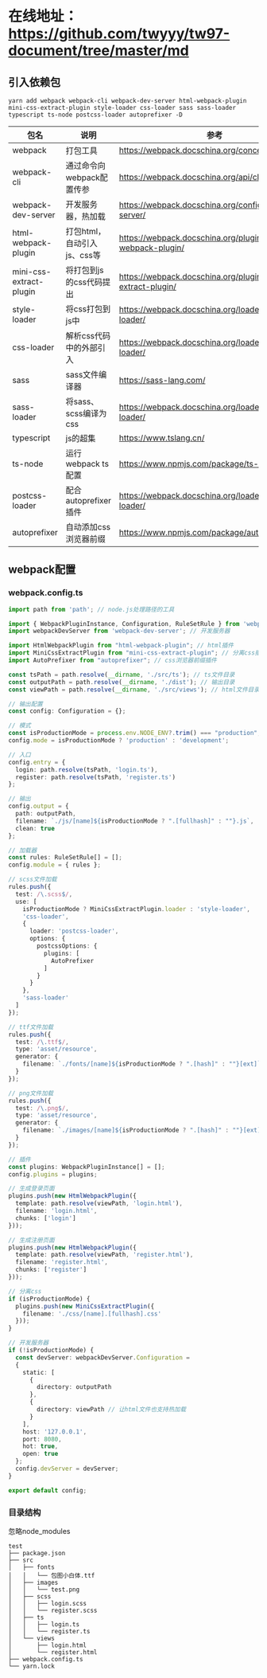 # 在线地址：<https://github.com/twyyy/tw97-document/tree/master/md>

## 引入依赖包

```shell
yarn add webpack webpack-cli webpack-dev-server html-webpack-plugin mini-css-extract-plugin style-loader css-loader sass sass-loader typescript ts-node postcss-loader autoprefixer -D
```

|包名|说明|参考|
|-|-|-|
|webpack|打包工具|<https://webpack.docschina.org/concepts/>|
|webpack-cli|通过命令向webpack配置传参|<https://webpack.docschina.org/api/cli/>|
|webpack-dev-server|开发服务器，热加载|<https://webpack.docschina.org/configuration/dev-server/>|
|html-webpack-plugin|打包html，自动引入js、css等|<https://webpack.docschina.org/plugins/html-webpack-plugin/>|
|mini-css-extract-plugin|将打包到js的css代码提出|<https://webpack.docschina.org/plugins/mini-css-extract-plugin/>|
|style-loader|将css打包到js中|<https://webpack.docschina.org/loaders/style-loader/>|
|css-loader|解析css代码中的外部引入|<https://webpack.docschina.org/loaders/css-loader/>|
|sass|sass文件编译器|<https://sass-lang.com/>|
|sass-loader|将sass、scss编译为css|<https://webpack.docschina.org/loaders/sass-loader/>|
|typescript|js的超集|<https://www.tslang.cn/>|
|ts-node|运行webpack ts配置|<https://www.npmjs.com/package/ts-node>|
|postcss-loader|配合autoprefixer插件|<https://webpack.docschina.org/loaders/postcss-loader/>|
|autoprefixer|自动添加css浏览器前缀|<https://www.npmjs.com/package/autoprefixer>|

## webpack配置

### webpack.config.ts

```typescript
import path from 'path'; // node.js处理路径的工具

import { WebpackPluginInstance, Configuration, RuleSetRule } from 'webpack'; // 接口
import webpackDevServer from 'webpack-dev-server'; // 开发服务器

import HtmlWebpackPlugin from "html-webpack-plugin"; // html插件
import MiniCssExtractPlugin from "mini-css-extract-plugin"; // 分离css插件
import AutoPrefixer from "autoprefixer"; // css浏览器前缀插件

const tsPath = path.resolve(__dirname, './src/ts'); // ts文件目录
const outputPath = path.resolve(__dirname, './dist'); // 输出目录
const viewPath = path.resolve(__dirname, './src/views'); // html文件目录

// 输出配置
const config: Configuration = {};

// 模式
const isProductionMode = process.env.NODE_ENV?.trim() === "production";
config.mode = isProductionMode ? 'production' : 'development';

// 入口
config.entry = {
  login: path.resolve(tsPath, 'login.ts'),
  register: path.resolve(tsPath, 'register.ts')
};

// 输出
config.output = {
  path: outputPath,
  filename: `./js/[name]${isProductionMode ? ".[fullhash]" : ""}.js`,
  clean: true
};

// 加载器
const rules: RuleSetRule[] = [];
config.module = { rules };

// scss文件加载
rules.push({
  test: /\.scss$/,
  use: [
    isProductionMode ? MiniCssExtractPlugin.loader : 'style-loader',
    'css-loader',
    {
      loader: 'postcss-loader',
      options: {
        postcssOptions: {
          plugins: [
            AutoPrefixer
          ]
        }
      }
    },
    'sass-loader'
  ]
});

// ttf文件加载
rules.push({
  test: /\.ttf$/,
  type: 'asset/resource',
  generator: {
    filename: `./fonts/[name]${isProductionMode ? ".[hash]" : ""}[ext]`
  }
});

// png文件加载
rules.push({
  test: /\.png$/,
  type: 'asset/resource',
  generator: {
    filename: `./images/[name]${isProductionMode ? ".[hash]" : ""}[ext]`
  }
});

// 插件
const plugins: WebpackPluginInstance[] = [];
config.plugins = plugins;

// 生成登录页面
plugins.push(new HtmlWebpackPlugin({
  template: path.resolve(viewPath, 'login.html'),
  filename: 'login.html',
  chunks: ['login']
}));

// 生成注册页面
plugins.push(new HtmlWebpackPlugin({
  template: path.resolve(viewPath, 'register.html'),
  filename: 'register.html',
  chunks: ['register']
}));

// 分离css
if (isProductionMode) {
  plugins.push(new MiniCssExtractPlugin({
    filename: './css/[name].[fullhash].css'
  }));
}

// 开发服务器
if (!isProductionMode) {
  const devServer: webpackDevServer.Configuration =
  {
    static: [
      {
        directory: outputPath
      },
      {
        directory: viewPath // 让html文件也支持热加载
      }
    ],
    host: '127.0.0.1',
    port: 8080,
    hot: true,
    open: true
  };
  config.devServer = devServer;
}

export default config;
```

### 目录结构

忽略node_modules

```shell
test
├── package.json
├── src
│   ├── fonts
│   │   └── 包图小白体.ttf
│   ├── images
│   │   └── test.png
│   ├── scss
│   │   ├── login.scss
│   │   └── register.scss
│   ├── ts
│   │   ├── login.ts
│   │   └── register.ts
│   └── views
│       ├── login.html
│       └── register.html
├── webpack.config.ts
└── yarn.lock
```
